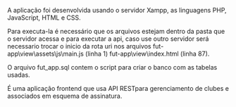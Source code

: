 A aplicação foi desenvolvida usando o servidor Xampp, as linguagens PHP, JavaScript, HTML e CSS.

Para executa-la é necessário que os arquivos estejam dentro da pasta que o servidor acessa e para executar a api, caso use outro servidor será necessario trocar o inicio da rota uri nos arquivos fut-app\view\assets\js\main.js (linha 1)  fut-app\view\index.html (linha 87).

O arquivo fut_app.sql contem o script para criar o banco com as tabelas usadas.

É uma aplicação frontend  que usa API RESTpara gerenciamento de clubes e associados em esquema de assinatura.

